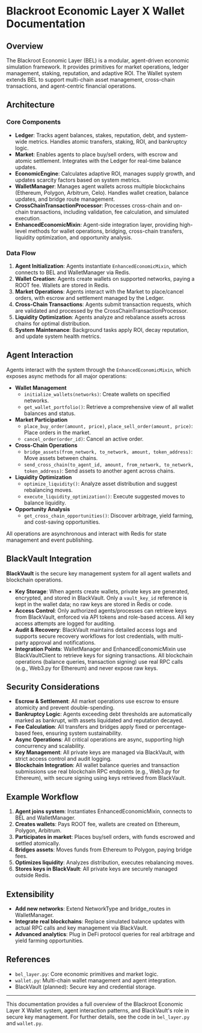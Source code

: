 # Blackroot Economic Layer X Wallet Documentation

## Overview

The Blackroot Economic Layer (BEL) is a modular, agent-driven economic simulation framework. It provides primitives for market operations, ledger management, staking, reputation, and adaptive ROI. The Wallet system extends BEL to support multi-chain asset management, cross-chain transactions, and agent-centric financial operations.

## Architecture

### Core Components

- **Ledger**: Tracks agent balances, stakes, reputation, debt, and system-wide metrics. Handles atomic transfers, staking, ROI, and bankruptcy logic.
- **Market**: Enables agents to place buy/sell orders, with escrow and atomic settlement. Integrates with the Ledger for real-time balance updates.
- **EconomicEngine**: Calculates adaptive ROI, manages supply growth, and updates scarcity factors based on system metrics.
- **WalletManager**: Manages agent wallets across multiple blockchains (Ethereum, Polygon, Arbitrum, Celo). Handles wallet creation, balance updates, and bridge route management.
- **CrossChainTransactionProcessor**: Processes cross-chain and on-chain transactions, including validation, fee calculation, and simulated execution.
- **EnhancedEconomicMixin**: Agent-side integration layer, providing high-level methods for wallet operations, bridging, cross-chain transfers, liquidity optimization, and opportunity analysis.

### Data Flow

1. **Agent Initialization**: Agents instantiate `EnhancedEconomicMixin`, which connects to BEL and WalletManager via Redis.
2. **Wallet Creation**: Agents create wallets on supported networks, paying a ROOT fee. Wallets are stored in Redis.
3. **Market Operations**: Agents interact with the Market to place/cancel orders, with escrow and settlement managed by the Ledger.
4. **Cross-Chain Transactions**: Agents submit transaction requests, which are validated and processed by the CrossChainTransactionProcessor.
5. **Liquidity Optimization**: Agents analyze and rebalance assets across chains for optimal distribution.
6. **System Maintenance**: Background tasks apply ROI, decay reputation, and update system health metrics.

## Agent Interaction

Agents interact with the system through the `EnhancedEconomicMixin`, which exposes async methods for all major operations:

- **Wallet Management**
  - `initialize_wallets(networks)`: Create wallets on specified networks.
  - `get_wallet_portfolio()`: Retrieve a comprehensive view of all wallet balances and status.
- **Market Participation**
  - `place_buy_order(amount, price)`, `place_sell_order(amount, price)`: Place orders in the market.
  - `cancel_order(order_id)`: Cancel an active order.
- **Cross-Chain Operations**
  - `bridge_assets(from_network, to_network, amount, token_address)`: Move assets between chains.
  - `send_cross_chain(to_agent_id, amount, from_network, to_network, token_address)`: Send assets to another agent across chains.
- **Liquidity Optimization**
  - `optimize_liquidity()`: Analyze asset distribution and suggest rebalancing moves.
  - `execute_liquidity_optimization()`: Execute suggested moves to balance liquidity.
- **Opportunity Analysis**
  - `get_cross_chain_opportunities()`: Discover arbitrage, yield farming, and cost-saving opportunities.

All operations are asynchronous and interact with Redis for state management and event publishing.

## BlackVault Integration

**BlackVault** is the secure key management system for all agent wallets and blockchain operations.

- **Key Storage**: When agents create wallets, private keys are generated, encrypted, and stored in BlackVault. Only a `vault_key_id` reference is kept in the wallet data; no raw keys are stored in Redis or code.
- **Access Control**: Only authorized agents/processes can retrieve keys from BlackVault, enforced via API tokens and role-based access. All key access attempts are logged for auditing.
- **Audit & Recovery**: BlackVault maintains detailed access logs and supports secure recovery workflows for lost credentials, with multi-party approval and notifications.
- **Integration Points**: WalletManager and EnhancedEconomicMixin use BlackVaultClient to retrieve keys for signing transactions. All blockchain operations (balance queries, transaction signing) use real RPC calls (e.g., Web3.py for Ethereum) and never expose raw keys.

## Security Considerations

- **Escrow & Settlement**: All market operations use escrow to ensure atomicity and prevent double-spending.
- **Bankruptcy Logic**: Agents exceeding debt thresholds are automatically marked as bankrupt, with assets liquidated and reputation decayed.
- **Fee Calculation**: All transfers and bridges apply fixed or percentage-based fees, ensuring system sustainability.
- **Async Operations**: All critical operations are async, supporting high concurrency and scalability.
- **Key Management**: All private keys are managed via BlackVault, with strict access control and audit logging.
- **Blockchain Integration**: All wallet balance queries and transaction submissions use real blockchain RPC endpoints (e.g., Web3.py for Ethereum), with secure signing using keys retrieved from BlackVault.

## Example Workflow

1. **Agent joins system**: Instantiates EnhancedEconomicMixin, connects to BEL and WalletManager.
2. **Creates wallets**: Pays ROOT fee, wallets are created on Ethereum, Polygon, Arbitrum.
3. **Participates in market**: Places buy/sell orders, with funds escrowed and settled atomically.
4. **Bridges assets**: Moves funds from Ethereum to Polygon, paying bridge fees.
5. **Optimizes liquidity**: Analyzes distribution, executes rebalancing moves.
6. **Stores keys in BlackVault**: All private keys are securely managed outside Redis.

## Extensibility

- **Add new networks**: Extend NetworkType and bridge_routes in WalletManager.
- **Integrate real blockchains**: Replace simulated balance updates with actual RPC calls and key management via BlackVault.
- **Advanced analytics**: Plug in DeFi protocol queries for real arbitrage and yield farming opportunities.

## References

- `bel_layer.py`: Core economic primitives and market logic.
- `wallet.py`: Multi-chain wallet management and agent integration.
- BlackVault (planned): Secure key and credential storage.

---

This documentation provides a full overview of the Blackroot Economic Layer X Wallet system, agent interaction patterns, and BlackVault's role in secure key management. For further details, see the code in `bel_layer.py` and `wallet.py`.
